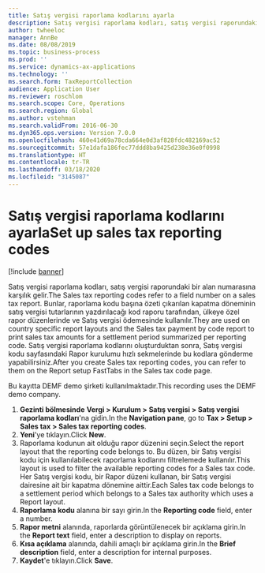 ```yaml
---
title: Satış vergisi raporlama kodlarını ayarla
description: Satış vergisi raporlama kodları, satış vergisi raporundaki bir alan numarasına karşılık gelir.
author: twheeloc
manager: AnnBe
ms.date: 08/08/2019
ms.topic: business-process
ms.prod: ''
ms.service: dynamics-ax-applications
ms.technology: ''
ms.search.form: TaxReportCollection
audience: Application User
ms.reviewer: roschlom
ms.search.scope: Core, Operations
ms.search.region: Global
ms.author: vstehman
ms.search.validFrom: 2016-06-30
ms.dyn365.ops.version: Version 7.0.0
ms.openlocfilehash: 460e41d69a78cda664e0d3af828fdc482169ac52
ms.sourcegitcommit: 57e1dafa186fec77ddd8ba9425d238e36e0f0998
ms.translationtype: HT
ms.contentlocale: tr-TR
ms.lasthandoff: 03/18/2020
ms.locfileid: "3145087"
---
```

# <a name="set-up-sales-tax-reporting-codes"></a><span data-ttu-id="518d5-103">Satış vergisi raporlama kodlarını ayarla</span><span class="sxs-lookup"><span data-stu-id="518d5-103">Set up sales tax reporting codes</span></span>

[!include [banner](../../includes/banner.md)]

<span data-ttu-id="518d5-104">Satış vergisi raporlama kodları, satış vergisi raporundaki bir alan numarasına karşılık gelir.</span><span class="sxs-lookup"><span data-stu-id="518d5-104">The Sales tax reporting codes refer to a field number on a sales tax report.</span></span> <span data-ttu-id="518d5-105">Bunlar, raporlama kodu başına özeti çıkarılan kapatma döneminin satış vergisi tutarlarının yazdırılacağı kod raporu tarafından, ülkeye özel rapor düzenlerinde ve Satış vergisi ödemesinde kullanılır.</span><span class="sxs-lookup"><span data-stu-id="518d5-105">They are used on country specific report layouts and the Sales tax payment by code report to print sales tax amounts for a settlement period summarized per reporting code.</span></span> <span data-ttu-id="518d5-106">Satış vergisi raporlama kodlarını oluşturduktan sonra, Satış vergisi kodu sayfasındaki Rapor kurulumu hızlı sekmelerinde bu kodlara gönderme yapabilirsiniz.</span><span class="sxs-lookup"><span data-stu-id="518d5-106">After you create Sales tax reporting codes, you can refer to them on the Report setup FastTabs in the Sales tax code page.</span></span> 

<span data-ttu-id="518d5-107">Bu kayıtta DEMF demo şirketi kullanılmaktadır.</span><span class="sxs-lookup"><span data-stu-id="518d5-107">This recording uses the DEMF demo company.</span></span>

1. <span data-ttu-id="518d5-108">**Gezinti bölmesinde** **Vergi > Kurulum > Satış vergisi > Satış vergisi raporlama kodları**'na gidin.</span><span class="sxs-lookup"><span data-stu-id="518d5-108">In the **Navigation pane**, go to **Tax > Setup > Sales tax > Sales tax reporting codes**.</span></span>
2. <span data-ttu-id="518d5-109">**Yeni**'ye tıklayın.</span><span class="sxs-lookup"><span data-stu-id="518d5-109">Click **New**.</span></span>
3. <span data-ttu-id="518d5-110">Raporlama kodunun ait olduğu rapor düzenini seçin.</span><span class="sxs-lookup"><span data-stu-id="518d5-110">Select the report layout that the reporting code belongs to.</span></span> <span data-ttu-id="518d5-111">Bu düzen, bir Satış vergisi kodu için kullanılabilecek raporlama kodlarını filtrelemede kullanılır.</span><span class="sxs-lookup"><span data-stu-id="518d5-111">This layout is used to filter the available reporting codes for a Sales tax code.</span></span> <span data-ttu-id="518d5-112">Her Satış vergisi kodu, bir Rapor düzeni kullanan, bir Satış vergisi dairesine ait bir kapatma dönemine aittir.</span><span class="sxs-lookup"><span data-stu-id="518d5-112">Each Sales tax code belongs to a settlement period which belongs to a Sales tax authority which uses a Report layout.</span></span>  
4. <span data-ttu-id="518d5-113">**Raporlama kodu** alanına bir sayı girin.</span><span class="sxs-lookup"><span data-stu-id="518d5-113">In the **Reporting code** field, enter a number.</span></span>
5. <span data-ttu-id="518d5-114">**Rapor metni** alanında, raporlarda görüntülenecek bir açıklama girin.</span><span class="sxs-lookup"><span data-stu-id="518d5-114">In the **Report text** field, enter a description to display on reports.</span></span>
6. <span data-ttu-id="518d5-115">**Kısa açıklama** alanında, dahili amaçlı bir açıklama girin.</span><span class="sxs-lookup"><span data-stu-id="518d5-115">In the **Brief description** field, enter a description for internal purposes.</span></span>
7. <span data-ttu-id="518d5-116">**Kaydet**'e tıklayın.</span><span class="sxs-lookup"><span data-stu-id="518d5-116">Click **Save**.</span></span>

